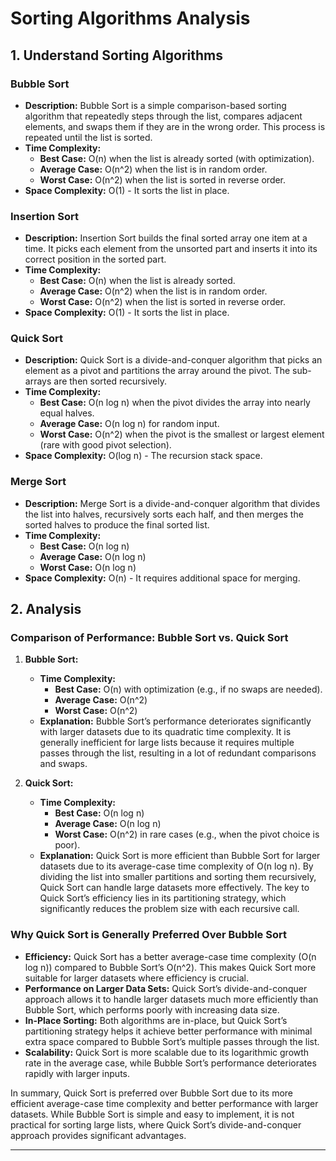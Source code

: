 # Sorting Algorithms Analysis

## 1. Understand Sorting Algorithms

### Bubble Sort
- **Description:** Bubble Sort is a simple comparison-based sorting algorithm that repeatedly steps through the list, compares adjacent elements, and swaps them if they are in the wrong order. This process is repeated until the list is sorted.
- **Time Complexity:**
  - **Best Case:** O(n) when the list is already sorted (with optimization).
  - **Average Case:** O(n^2) when the list is in random order.
  - **Worst Case:** O(n^2) when the list is sorted in reverse order.
- **Space Complexity:** O(1) - It sorts the list in place.

### Insertion Sort
- **Description:** Insertion Sort builds the final sorted array one item at a time. It picks each element from the unsorted part and inserts it into its correct position in the sorted part.
- **Time Complexity:**
  - **Best Case:** O(n) when the list is already sorted.
  - **Average Case:** O(n^2) when the list is in random order.
  - **Worst Case:** O(n^2) when the list is sorted in reverse order.
- **Space Complexity:** O(1) - It sorts the list in place.

### Quick Sort
- **Description:** Quick Sort is a divide-and-conquer algorithm that picks an element as a pivot and partitions the array around the pivot. The sub-arrays are then sorted recursively.
- **Time Complexity:**
  - **Best Case:** O(n log n) when the pivot divides the array into nearly equal halves.
  - **Average Case:** O(n log n) for random input.
  - **Worst Case:** O(n^2) when the pivot is the smallest or largest element (rare with good pivot selection).
- **Space Complexity:** O(log n) - The recursion stack space.

### Merge Sort
- **Description:** Merge Sort is a divide-and-conquer algorithm that divides the list into halves, recursively sorts each half, and then merges the sorted halves to produce the final sorted list.
- **Time Complexity:**
  - **Best Case:** O(n log n)
  - **Average Case:** O(n log n)
  - **Worst Case:** O(n log n)
- **Space Complexity:** O(n) - It requires additional space for merging.

## 2. Analysis

### Comparison of Performance: Bubble Sort vs. Quick Sort

1. **Bubble Sort:**
   - **Time Complexity:**
     - **Best Case:** O(n) with optimization (e.g., if no swaps are needed).
     - **Average Case:** O(n^2)
     - **Worst Case:** O(n^2)
   - **Explanation:** Bubble Sort’s performance deteriorates significantly with larger datasets due to its quadratic time complexity. It is generally inefficient for large lists because it requires multiple passes through the list, resulting in a lot of redundant comparisons and swaps.

2. **Quick Sort:**
   - **Time Complexity:**
     - **Best Case:** O(n log n)
     - **Average Case:** O(n log n)
     - **Worst Case:** O(n^2) in rare cases (e.g., when the pivot choice is poor).
   - **Explanation:** Quick Sort is more efficient than Bubble Sort for larger datasets due to its average-case time complexity of O(n log n). By dividing the list into smaller partitions and sorting them recursively, Quick Sort can handle large datasets more effectively. The key to Quick Sort’s efficiency lies in its partitioning strategy, which significantly reduces the problem size with each recursive call.

### Why Quick Sort is Generally Preferred Over Bubble Sort

- **Efficiency:** Quick Sort has a better average-case time complexity (O(n log n)) compared to Bubble Sort’s O(n^2). This makes Quick Sort more suitable for larger datasets where efficiency is crucial.
- **Performance on Larger Data Sets:** Quick Sort’s divide-and-conquer approach allows it to handle larger datasets much more efficiently than Bubble Sort, which performs poorly with increasing data size.
- **In-Place Sorting:** Both algorithms are in-place, but Quick Sort’s partitioning strategy helps it achieve better performance with minimal extra space compared to Bubble Sort’s multiple passes through the list.
- **Scalability:** Quick Sort is more scalable due to its logarithmic growth rate in the average case, while Bubble Sort’s performance deteriorates rapidly with larger inputs.

In summary, Quick Sort is preferred over Bubble Sort due to its more efficient average-case time complexity and better performance with larger datasets. While Bubble Sort is simple and easy to implement, it is not practical for sorting large lists, where Quick Sort’s divide-and-conquer approach provides significant advantages.

---